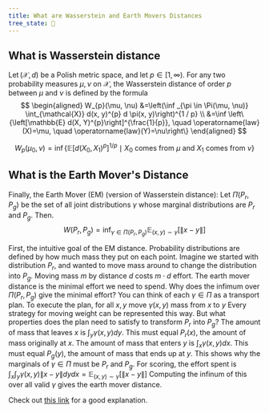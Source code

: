 ```yaml
---
title: What are Wasserstein and Earth Movers Distances
tree_state: 🌱
---
```

## What is Wasserstein distance


$\operatorname{Let}(\mathcal{X}, d)$ be a Polish metric space, and let $p \in[1, \infty) .$ For any two probability measures $\mu, \nu$ on $\mathcal{X},$ the Wasserstein distance of order $p$ between $\mu$ and $\nu$ is defined by the formula
$$
\begin{aligned}
W_{p}(\mu, \nu) &=\left(\inf _{\pi \in \Pi(\mu, \nu)} \int_{\mathcal{X}} d(x, y)^{p} d \pi(x, y)\right)^{1 / p} \\
&=\inf \left\{\left[\mathbb{E} d(X, Y)^{p}\right]^{\frac{1}{p}}, \quad \operatorname{law}(X)=\mu, \quad \operatorname{law}(Y)=\nu\right\}
\end{aligned}
$$

$$W_{p}\left(\mu_{0}, \nu\right)=\inf \{\mathbb{E}\left[d\left(X_{0}, X_{1}\right)^{p}\right]^{1 / p} \mid X_{0} \text{ comes from } \mu \text{ and } X_{1} \text{ comes from } \nu \}$$


## What is the Earth Mover's Distance
Finally, the Earth Mover (EM) (version of Wasserstein distance): Let $\Pi\left(P_{r}, P_{g}\right)$ be the set of all joint distributions $\gamma$ whose marginal distributions are $P_{r}$ and $P_{g} .$ Then.
$$
W\left(P_{r}, P_{g}\right)=\inf _{\gamma \in \Pi\left(P_{r}, P_{g}\right)} \mathbb{E}_{(x, y) \sim \gamma}[\|x-y\|]
$$

First, the intuitive goal of the EM distance. Probability distributions are defined by how much mass they put on each point. Imagine we started with distribution $P_{r},$ and wanted to move mass around to change the distribution into $P_{g}$. Moving mass $m$ by distance $d$ costs $m \cdot d$ effort. The earth mover distance is the minimal effort we need to spend.
Why does the infimum over $\Pi\left(P_{r}, P_{g}\right)$ give the minimal effort? You can think of each $\gamma \in \Pi$ as a transport plan. To execute the plan, for all $x, y$ move $\gamma(x, y)$ mass from $x$ to $y$
Every strategy for moving weight can be represented this way. But what properties does the plan need to satisfy to transform $P_{r}$ into $P_{g} ?$
The amount of mass that leaves $x$ is $\int_{y} \gamma(x, y) d y .$ This must equal $P_{r}(x),$ the amount of mass originally at $x$.
The amount of mass that enters $y$ is $\int_{x} \gamma(x, y) d x .$ This must equal $P_{g}(y),$ the amount of mass that ends up at $y$.
This shows why the marginals of $\gamma \in \Pi$ must be $P_{r}$ and $P_{g}$. For scoring, the effort spent is $\int_{x} \int_{y} \gamma(x, y)\|x-y\| d y d x=\mathbb{E}_{(x, y) \sim \gamma}[\|x-y\|]$ Computing the infinum of this over all valid $\gamma$
gives the earth mover distance.


Check out [this link](https://www.alexirpan.com/2017/02/22/wasserstein-gan.html#aside-whats-up-with-the-earth-mover-definition:~:text=Aside%3A%20What%E2%80%99s%20Up%20With%20The%20Earth%20Mover%20Definition%3F) for a good explanation.